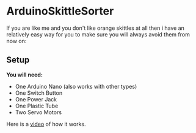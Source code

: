 # ArduinoSkittleSorter
If you are like me and you don't like orange skittles at all then i have an relatively easy way for you to make sure you will always avoid them from now on:

## Setup
  **You will need:**
  - One Arduino Nano (also works with other types)
  - One Switch Button
  - One Power Jack
  - One Plastic Tube
  - Two Servo Motors


Here is a [video](https://www.youtube.com/watch?v=XcscWI3ANdc) of how it works.
